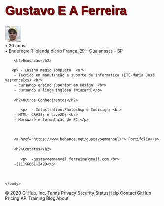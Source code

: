 <!DOCTYPE html>
<html>
<head lang="pt-br">
    <meta charset="utf-8"/>
    <title>Curriculo</title>
    <style>
        h1{
        font-family: Arial;
            font-size:30pt;
            color: darkred;
            text-shadow: 2px 2px 2px black;
        }
        h2{
            font-family: Arial;
            font-size: 14pt;
        }
        p{
          font-family: Arial;
            font-size: 12pt;  
        }
    </style>
    </head>
    <body>
    <h1> Gustavo E A Ferreira</h1>
        <img src="foto.jpg" width="10%" height="10%"> <br> 
        &#8226; 20 anos <br> 
        &#8226; Endereço: R Iolanda diorio França, 29 - Guaianases - SP   
        
        <h2>Educação</h2> 
        
       <p> - Ensino medio completo  <br> 
        - Tecnico em manutenção e suporte de informatica (ETE-Maria José Vasconcelos) <br> 
        - cursando ensino superior em Design  <br> 
        - cursando a linga inglesa (Wiazard)</p> 
        
        <h2>Outros Conhecimentos</h2>   
        
           <p>  - Inlustration,Photoshop e Indisign; <br> 
        - HTML, C&#35; e Love2D; <br> 
        - Hardware e formatação de PC;</p> 
        

        
        <a href="https://www.behance.net/gustavoemmanoel/"> Portifolio</a> 
        
        <h2>Contatos</h2> 
        
           <p>  -gustavoemmanoel.ferreira@gmail.com <br> 
        -(11)96661-2429</p>
        
        
        
    </body>
         

</html>
© 2020 GitHub, Inc.
Terms
Privacy
Security
Status
Help
Contact GitHub
Pricing
API
Training
Blog
About
